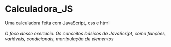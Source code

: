 # Calculadora_JS

Uma calculadora feita com JavaScript, css e html <br><br>
*O foco desse exercício: Os conceitos básicos de JavaScript, como funções, variáveis, condicionais, manipulação de elementos*
